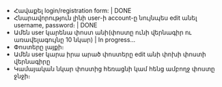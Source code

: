 * Հավաքել login/registration form:                                              | DONE
* Հնարավորություն լինի user-ի account-ը նույնպես edit անել username, password։  | DONE
* Ամեն user կարենա փոստ անի(փոստը ունի վերնագիր ու առավելագույնը 10 նկար)       | In progress...
* Փոստերը լայքի։
* Ամեն user կարա իրա արած փոստերը edit անի փոխի փոստի վերնագիրը
* Կամայական նկար փոստից հեռացնի կամ հենց ամբողջ փոստը ջնջի։